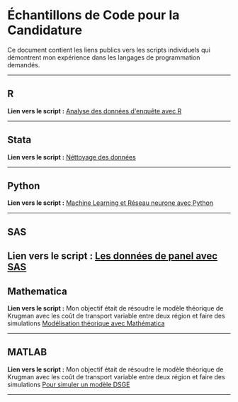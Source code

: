 # Échantillons de Code pour la Candidature

Ce document contient les liens publics vers les scripts individuels qui démontrent mon expérience dans les langages de programmation demandés.

---

## **R**

**Lien vers le script :**
[Analyse des données d'enquête avec R](https://github.com/Boubacar5400/Stage_labo_tree_uppa/blob/main/analyse_stage.R)

---
## **Stata**

**Lien vers le script :**
[Néttoyage des données](https://github.com/Boubacar5400/All-languages/blob/main/capital%20cost%20by%20parcel.do)

---
## **Python**


**Lien vers le script :**
[Machine Learning et Réseau neurone avec Python ](https://github.com/Boubacar5400/Mon_projet_ML/blob/main/Mon_projet_Final.ipynb)

---
## **SAS**


**Lien vers le script :**
[Les données de panel avec SAS](https://github.com/Boubacar5400/All-languages/blob/main/prog.sas)
---

## **Mathematica** 

**Lien vers le script :** Mon objectif était de résoudre le modèle théorique de Krugman avec les coût de transport  variable entre deux région et faire des simulations 
[Modélisation théorique avec Mathématica](https://github.com/Boubacar5400/Stata-Gravity-model/blob/main/Mon_Notebook_Mathematica.nb)


---

## **MATLAB** 

**Lien vers le script :** Mon objectif était de résoudre le modèle théorique de Krugman avec les coût de transport  variable entre deux région et faire des simulations 
[Pour simuler un modèle DSGE](https://github.com/Boubacar5400/MATLAB-Program/blob/main/dsge.mod)

---
